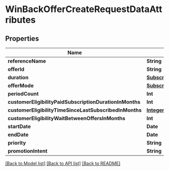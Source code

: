 # WinBackOfferCreateRequestDataAttributes

## Properties
Name | Type | Description | Notes
------------ | ------------- | ------------- | -------------
**referenceName** | **String** |  | 
**offerId** | **String** |  | 
**duration** | [**SubscriptionOfferDuration**](SubscriptionOfferDuration.md) |  | 
**offerMode** | [**SubscriptionOfferMode**](SubscriptionOfferMode.md) |  | 
**periodCount** | **Int** |  | 
**customerEligibilityPaidSubscriptionDurationInMonths** | **Int** |  | 
**customerEligibilityTimeSinceLastSubscribedInMonths** | [**IntegerRange**](IntegerRange.md) |  | 
**customerEligibilityWaitBetweenOffersInMonths** | **Int** |  | [optional] 
**startDate** | **Date** |  | 
**endDate** | **Date** |  | [optional] 
**priority** | **String** |  | 
**promotionIntent** | **String** |  | [optional] 

[[Back to Model list]](../README.md#documentation-for-models) [[Back to API list]](../README.md#documentation-for-api-endpoints) [[Back to README]](../README.md)


